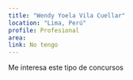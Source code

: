 ```yaml
---
title: "Wendy Yoela Vila Cuellar"
location: "Lima, Perú"
profile: Profesional
area: 
link: No tengo
---
```


Me interesa este tipo de concursos